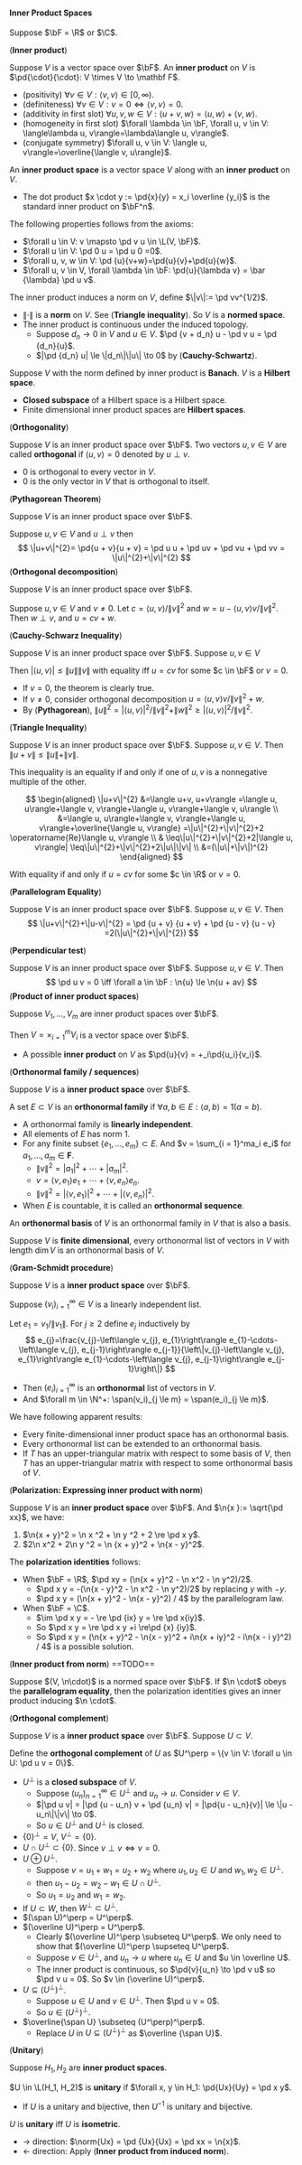 #### Inner Product Spaces

Suppose $\bF = \R$ or $\C$.

(**Inner product**)

Suppose $V$ is a vector space over $\bF$. An **inner product** on $V$ is $\pd{\cdot}{\cdot}: V \times V \to \mathbf F$.

- (positivity) $\forall v \in V:\langle v, v\rangle \in [0, \infty)$.
- (definiteness) $\forall v \in V: v = 0 \iff \langle v, v\rangle=0$.
- (additivity in first slot) $\forall u, v, w \in V: \langle u+v, w\rangle=\langle u, w\rangle+\langle v, w\rangle$.
- (homogeneity in first slot) $\forall \lambda \in \bF, \forall u, v \in V: \langle\lambda u, v\rangle=\lambda\langle u, v\rangle$.
- (conjugate symmetry) $\forall u, v \in V: \langle u, v\rangle=\overline{\langle v, u\rangle}$.

An **inner product space**  is a vector space $V$ along with an **inner product** on $V$.

- The dot product $x \cdot y := \pd{x}{y} = x_i \overline {y_i}$ is the standard inner product on $\bF^n$.

The following properties follows from the axioms:

- $\forall u \in V: v \mapsto \pd v u \in \L(V, \bF)$.
- $\forall u \in V: \pd 0 u = \pd u 0 =0$.
- $\forall u, v, w \in V: \pd {u}{v+w}=\pd{u}{v}+\pd{u}{w}$.
- $\forall u, v \in V, \forall \lambda \in \bF: \pd{u}{\lambda v} = \bar {\lambda} \pd u v$.

The inner product induces a norm on $V$, define $\|v\|:= \pd vv^{1/2}$.

- $\|\cdot\|$ is a **norm** on $V$. See (**Triangle inequality**). So $V$ is a **normed space**.
- The inner product is continuous under the induced topology.
  - Suppose $d_n \to 0$ in $V$ and $u \in V$. $\pd {v + d_n} u - \pd v u = \pd {d_n}{u}$.
  - $|\pd {d_n} u| \le \|d_n\|\|u\| \to 0$ by (**Cauchy-Schwartz**).

Suppose $V$ with the norm defined by inner product is **Banach**. $V$ is a **Hilbert space**.

- **Closed subspace** of a Hilbert space is a Hilbert space.
- Finite dimensional inner product spaces are **Hilbert spaces**.

(**Orthogonality**)

Suppose $V$ is an inner product space over $\bF$. Two vectors $u, v \in V$ are called **orthogonal** if $\langle u, v\rangle=0$ denoted by $u \perp v$.

- $0$ is orthogonal to every vector in $V$.
- $0$ is the only vector in $V$ that is orthogonal to itself.

(**Pythagorean Theorem**)

Suppose $V$ is an inner product space over $\bF$.

Suppose $u, v \in V$ and $u \perp v$ then
$$
\|u+v\|^{2}= \pd{u + v}{u + v} = \pd u u + \pd uv + \pd vu + \pd vv = \|u\|^{2}+\|v\|^{2}
$$
(**Orthogonal decomposition**)

Suppose $V$ is an inner product space over $\bF$. 

Suppose $u, v \in V$ and $v \neq 0$. Let $c={\langle u, v\rangle}/{\|v\|^{2}}$ and $w=u-{\langle u, v\rangle}v/{\|v\|^{2}}$. Then $w \perp v$, and $u=c v+w$.

(**Cauchy-Schwarz Inequality**)

Suppose $V$ is an inner product space over $\bF$. Suppose $u, v \in V$ 

Then $|\langle u, v\rangle| \leq\|u\|\|v\|$ with equality iff $u = cv$ for some $c \in \bF$ or $v = 0$.

- If $v = 0$, the theorem is clearly true.
- If $v \neq 0$, consider orthogonal decomposition $u={\langle u, v\rangle}v/{\|v\|^{2}}+w$.
- By (**Pythagorean**), $\|u\|^{2} ={|\langle u, v\rangle|^{2}}/{\|v\|^{2}}+\|w\|^{2}
  \geq {|\langle u, v\rangle|^{2}}/{\|v\|^{2}}$.

(**Triangle Inequality**)

Suppose $V$ is an inner product space over $\bF$. Suppose $u, v \in V$. Then $\|u+v\| \leq\|u\|+\|v\|$.

This inequality is an equality if and only if one of $u, v$ is a nonnegative multiple of the other.

$$
\begin{aligned}
\|u+v\|^{2} &=\langle u+v, u+v\rangle =\langle u, u\rangle+\langle v, v\rangle+\langle u, v\rangle+\langle v, u\rangle \\
&=\langle u, u\rangle+\langle v, v\rangle+\langle u, v\rangle+\overline{\langle u, v\rangle} =\|u\|^{2}+\|v\|^{2}+2 \operatorname{Re}\langle u, v\rangle \\
& \leq\|u\|^{2}+\|v\|^{2}+2|\langle u, v\rangle|  \leq\|u\|^{2}+\|v\|^{2}+2\|u\|\|v\| \\
&=(\|u\|+\|v\|)^{2}
\end{aligned}
$$

With equality if and only if $u = cv$ for some $c \in \R$ or $v = 0$.

(**Parallelogram Equality**)

Suppose $V$ is an inner product space over $\bF$. Suppose $u, v \in V$. Then
$$
\|u+v\|^{2}+\|u-v\|^{2} = \pd {u + v} {u + v} + \pd {u - v} {u - v} =2(\|u\|^{2}+\|v\|^{2})
$$

(**Perpendicular test**)

Suppose $V$ is an inner product space over $\bF$. Suppose $u, v \in V$. Then
$$
\pd u v = 0 \iff \forall a \in \bF : \n{u} \le \n{u + av}
$$
(**Product of inner product spaces**)

Suppose $V_{1}, \ldots, V_{m}$ are inner product spaces over $\bF$.

Then $V = \times_{i = 1}^m V_i$ is a vector space over $\bF$.

- A possible **inner product** on $V$ as $\pd{u}{v} = +_i\pd{u_i}{v_i}$.

(**Orthonormal family / sequences**)

Suppose $V$ is a **inner product space** over $\bF$.

A set $E \subset V$ is an **orthonormal family** if $\forall a, b \in E: \langle a, b \rangle = 1(a = b)$.

- A orthonormal family is **linearly independent**.
- All elements of $E$ has norm $1$.
- For any finite subset $\{e_1, \ldots, e_m\} \subset E$. And $v = \sum_{i = 1}^ma_i e_i$ for $a_{1}, \ldots, a_{m} \in \mathbf{F}$.
  - $\|v\|^{2}=\left|a_{1}\right|^{2}+\cdots+\left|a_{m}\right|^{2}$.
  - $v=\left\langle v, e_{1}\right\rangle e_{1}+\cdots+\left\langle v, e_{n}\right\rangle e_{n}$.
  - $\|v\|^{2}=\left|\left\langle v, e_{1}\right\rangle\right|^{2}+\cdots+\left|\left\langle v, e_{n}\right\rangle\right|^{2}$.
- When $E$ is countable, it is called an **orthonormal sequence**.

An **orthonormal basis** of $V$ is an orthonormal family in $V$ that is also a basis.

Suppose $V$ is **finite dimensional**, every orthonormal list of vectors in $V$ with length $\operatorname{dim} V$ is an orthonormal basis of $V$.

(**Gram-Schmidt procedure**)

Suppose $V$ is a **inner product space** over $\bF$.

Suppose $(v_i)_{i = 1}^\infty \in V$ is a linearly independent list.

Let $e_{1}=v_{1} /\left\|v_{1}\right\|$. For $j \ge 2$ define $e_{j}$ inductively by
$$
e_{j}=\frac{v_{j}-\left\langle v_{j}, e_{1}\right\rangle e_{1}-\cdots-\left\langle v_{j}, e_{j-1}\right\rangle e_{j-1}}{\left\|v_{j}-\left\langle v_{j}, e_{1}\right\rangle e_{1}-\cdots-\left\langle v_{j}, e_{j-1}\right\rangle e_{j-1}\right\|}
$$
- Then $(e_i)_{i = 1}^\infty$ is an **orthonormal** list of vectors in $V$.
- And $\forall m \in \N^+: \span(v_i)_{j \le m} = \span(e_i)_{j \le m}$.

We have following apparent results:

- Every finite-dimensional inner product space has an orthonormal basis.
- Every orthonormal list can be extended to an orthonormal basis.
- If $T$ has an upper-triangular matrix with respect to some basis of $V,$ then $T$ has an upper-triangular matrix with respect to some orthonormal basis of $V$.

(**Polarization: Expressing inner product with norm**)

Suppose $V$ is an **inner product space** over $\bF$. And $\n{x }:= \sqrt{\pd xx}$, we have:

1. $\n{x + y}^2 = \n x ^2 + \n y ^2 + 2 \re \pd x y$.
2. $2\n x^2 + 2\n y ^2 = \n {x + y}^2 + \n{x - y}^2$.

The **polarization identities** follows:

- When $\bF = \R$, $\pd xy = (\n{x + y}^2 - \n x^2 - \n y^2)/2$.
  - $\pd x y = -(\n{x - y}^2 - \n x^2 - \n y^2)/2$ by replacing $y$ with $-y$.
  - $\pd x y = (\n{x + y}^2 - \n{x - y}^2) / 4$ by the parallelogram law.
- When $\bF = \C$.
  - $\im \pd x y = - \re \pd {ix} y = \re \pd x{iy}$.
  - So $\pd x y = \re \pd x y +i \re\pd {x} {iy}$.
  - So $\pd x y = (\n{x + y}^2 - \n{x - y}^2 + i\n{x + iy}^2 - i\n{x - i y}^2) / 4$ is a possible solution.

(**Inner product from norm**) ==TODO==

Suppose $(V, \n\cdot)$ is a normed space over $\bF$. If $\n \cdot$ obeys the **parallelogram equality**, then the polarization identities gives an inner product inducing $\n \cdot$.

(**Orthogonal complement**)

Suppose $V$ is a **inner product space** over $\bF$. Suppose $U \subset V$.

Define the **orthogonal complement** of $U$ as $U^\perp = \{v \in V: \forall u \in U: \pd u v = 0\}$.

- $U^\perp$ is a **closed subspace** of $V$.
  - Suppose $(u_n)_{n = 1}^\infty \in U^\perp$ and $u_n \to u$. Consider $v \in V$.
  - $|\pd u v| = |\pd {u - u_n} v + \pd {u_n} v| = |\pd{u - u_n}{v}| \le \|u - u_n\|\|v\| \to 0$.
  - So $u \in U^\perp$ and $U^\perp$ is closed.
- $\{0\}^{\perp}=V$, $V^{\perp}=\{0\}$.
- $U \cap U^{\perp} \subset\{0\}$. Since $v \perp v \iff v = 0$.
- $U \oplus U^\perp$.
  - Suppose $v = u_1 + w_1 = u_2 + w_2$ where $u_1, u_2 \in U$ and $w_1, w_2 \in U^\perp$.
  - then $u_1 - u_2 = w_2 - w_1 \in U \cap U^\perp$.
  - So $u_1 = u_2$ and $w_1 = w_2$.
- If $U \subset W$, then $W^\perp \subset U^\perp$.
- $(\span U)^\perp = U^\perp$.
- $(\overline U)^\perp = U^\perp$.
  - Clearly $(\overline U)^\perp \subseteq  U^\perp$. We only need to show that $(\overline U)^\perp \supseteq U^\perp$.
  - Suppose $v \in U^\perp$, and $u_n \to u$ where $u_n\in U$ and $u \in \overline U$.
  - The inner product is continuous, so $\pd{v}{u_n} \to \pd v u$ so $\pd v u = 0$. So $v \in (\overline U)^\perp$.
- $U \subseteq (U^\perp)^\perp$.
  - Suppose $u \in U$ and $v \in U^\perp$. Then $\pd u v = 0$.
  - So $u \in (U^{\perp})^\perp$.
- $\overline{\span U} \subseteq (U^\perp)^\perp$.
  - Replace $U$ in $U \subseteq (U^\perp)^\perp$ as $\overline {\span U}$.

(**Unitary**)

Suppose $H_1, H_2$ are **inner product spaces**.

$U \in \L(H_1, H_2)$ is **unitary** if $\forall x, y \in H_1: \pd{Ux}{Uy} = \pd x y$.

- If $U$ is a unitary and bijective, then $U^{-1}$ is unitary and bijective.

$U$ is **unitary** iff $U$ is **isometric**.
- $\to$ direction: $\norm{Ux} = \pd {Ux}{Ux} = \pd xx = \n{x}$.
- $\leftarrow$ direction: Apply (**Inner product from induced norm**).
